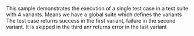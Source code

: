 This sample demonstrates the execution of a single test case
in a test suite with 4 variants. Means we have a global suite which defines the variants
The test case returns success in the first variant, failure in the second variant.
It is skipped in the third anr returns error in the last variant
